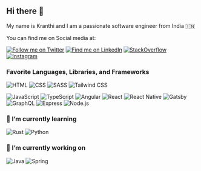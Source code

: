 ## Hi there 👋

My name is Kranthi and I am a passionate software engineer from India 🇮🇳

You can find me on Social media at:

<a href="https://twitter.com/krantlak" target="_blank">![Follow me on Twitter](https://img.shields.io/badge/twitter-%234aa1eb.svg?label=Follow%20Me&logo=twitter&logoColor=%234aa1eb&style=for-the-badge)</a> <a href="https://www.linkedin.com/in/kranthilakum" target="_blank">![Find me on LinkedIn](https://img.shields.io/badge/linkedin-%230077B5.svg?&style=for-the-badge&logo=linkedin&logoColor=white)</a> <a href="https://stackoverflow.com/users/1509209/kranthilakum" target="_blank">![StackOverflow](https://img.shields.io/badge/stack%20overflow-FE7A16?logo=stack-overflow&logoColor=white&style=for-the-badge)</a> <a href="https://www.instagram.com/krantlak/?hl=en" target="_blank">![Instagram](https://img.shields.io/badge/instagram-E4405F?logo=instagram&logoColor=white&style=for-the-badge)</a>

### Favorite Languages, Libraries, and Frameworks

![HTML](https://img.shields.io/badge/html5-%23CC342D.svg?&style=for-the-badge&logo=html5&logoColor=white) ![CSS](https://img.shields.io/badge/css3-%231572B6.svg?&style=for-the-badge&logo=css3&logoColor=white) ![SASS](https://img.shields.io/badge/sass%20-%23CC6699.svg?&style=for-the-badge&logo=sass&logoColor=white) ![Tailwind CSS](https://img.shields.io/badge/tailwindcss%20-%2338B2AC.svg?&style=for-the-badge&logo=tailwind-css&logoColor=white)

![JavaScript](https://img.shields.io/badge/javascript-%23F7DF1E.svg?&style=for-the-badge&logo=javascript&logoColor=black) ![TypeScript](https://img.shields.io/badge/typescript-%233178C6.svg?&style=for-the-badge&logo=typescript&logoColor=white) ![Angular](https://img.shields.io/badge/angular%20-%23DD0031.svg?&style=for-the-badge&logo=angular&logoColor=white) ![React](https://img.shields.io/badge/react%20-%2320232a.svg?&style=for-the-badge&logo=react&logoColor=%2361DAFB) ![React Native](https://img.shields.io/badge/react_native-%2320232a.svg?style=for-the-badge&logo=react&logoColor=%2361DAFB) ![Gatsby](https://img.shields.io/badge/gatsby%20-663399.svg?&style=for-the-badge&logo=gatsby&logoColor=white) ![GraphQL](https://img.shields.io/badge/graphql%20-%23E10098.svg?&style=for-the-badge&logo=graphql&logoColor=white) ![Express](https://img.shields.io/badge/express.js%20-%23404d59.svg?&style=for-the-badge) ![Node.js](https://img.shields.io/badge/node.js%20-%23339933.svg?&style=for-the-badge&logo=node.js&logoColor=white)

### 🌱 I’m currently learning

![Rust](https://img.shields.io/badge/rust-%2300ADD8.svg?&style=for-the-badge&logo=scala&logoColor=white&color=red) ![Python](https://img.shields.io/badge/python-%233776AB.svg?&style=for-the-badge&logo=python&logoColor=white)

### 🔭 I’m currently working on
![Java](https://img.shields.io/badge/java-%2300ADD8.svg?&style=for-the-badge&logo=java&logoColor=white&color=orange) ![Spring](https://img.shields.io/badge/spring-%2300ADD8.svg?&style=for-the-badge&logo=spring&logoColor=white&color=green)

<!--
https://github.com/Ileriayo/markdown-badges
-->
